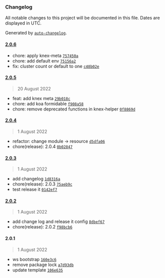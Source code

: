 ### Changelog

All notable changes to this project will be documented in this file. Dates are displayed in UTC.

Generated by [`auto-changelog`](https://github.com/CookPete/auto-changelog).

#### [2.0.6](https://github.com/KarmaBlackshaw/node-koa-boilerplate/compare/2.0.5...2.0.6)

- chore: apply knex-meta [`757450a`](https://github.com/KarmaBlackshaw/node-koa-boilerplate/commit/757450a43dd373548dea617615f037cd4a182988)
- chore: add default env [`75156a2`](https://github.com/KarmaBlackshaw/node-koa-boilerplate/commit/75156a2f6b8fdddc3d29d49507ffdc2d85ea24fb)
- fix: cluster count or default to one [`c48b02e`](https://github.com/KarmaBlackshaw/node-koa-boilerplate/commit/c48b02edab6864d2e8a4e3ab9a0663e7fb6fcb15)

#### [2.0.5](https://github.com/KarmaBlackshaw/node-koa-boilerplate/compare/2.0.4...2.0.5)

> 20 August 2022

- feat: add knex meta [`29b018c`](https://github.com/KarmaBlackshaw/node-koa-boilerplate/commit/29b018c60d661142817f0d2b6d0aa582a34cdf63)
- chore: add koa formidable [`f908a58`](https://github.com/KarmaBlackshaw/node-koa-boilerplate/commit/f908a5894a692f1ab54b2cb09fd6f539ef31f09c)
- chore: remove deprecated functions in knex-helper [`0f8869d`](https://github.com/KarmaBlackshaw/node-koa-boilerplate/commit/0f8869d96dde93d0792eaed2e3549d769c8e57a6)

#### [2.0.4](https://github.com/KarmaBlackshaw/node-koa-boilerplate/compare/2.0.3...2.0.4)

> 1 August 2022

- refactor: change module -&gt; resource [`d5dfa06`](https://github.com/KarmaBlackshaw/node-koa-boilerplate/commit/d5dfa0653412ad5a0be8a186e843c6e5af5368b7)
- chore(release): 2.0.4 [`0b02847`](https://github.com/KarmaBlackshaw/node-koa-boilerplate/commit/0b02847cb5d3b313bc232ef35688948a6d89dde3)

#### [2.0.3](https://github.com/KarmaBlackshaw/node-koa-boilerplate/compare/2.0.2...2.0.3)

> 1 August 2022

- add changelog [`1d8316a`](https://github.com/KarmaBlackshaw/node-koa-boilerplate/commit/1d8316af5b7650595d35554f4fd3a6f5196a6afb)
- chore(release): 2.0.3 [`75aeb9c`](https://github.com/KarmaBlackshaw/node-koa-boilerplate/commit/75aeb9c6d20fc9a8828939a7cc6b536c03036a55)
- test release it [`0142ef7`](https://github.com/KarmaBlackshaw/node-koa-boilerplate/commit/0142ef71ff75c788799a425ebb0db716a7a46612)

#### [2.0.2](https://github.com/KarmaBlackshaw/node-koa-boilerplate/compare/2.0.1...2.0.2)

> 1 August 2022

- add change log and release it config [`8dbef67`](https://github.com/KarmaBlackshaw/node-koa-boilerplate/commit/8dbef6743367009f75fb966079fa1af87c9303ca)
- chore(release): 2.0.2 [`f98bcb6`](https://github.com/KarmaBlackshaw/node-koa-boilerplate/commit/f98bcb66133d5982e9801be4d62dee33ee9a65a8)

#### 2.0.1

> 1 August 2022

- ws bootstrap [`160e3c6`](https://github.com/KarmaBlackshaw/node-koa-boilerplate/commit/160e3c6e89c9f3a17cf140e4c1e51948a4a5023d)
- remove package lock [`a7d93db`](https://github.com/KarmaBlackshaw/node-koa-boilerplate/commit/a7d93db99b72561188ec28d7803812b9a89fd539)
- update template [`106e635`](https://github.com/KarmaBlackshaw/node-koa-boilerplate/commit/106e63511205f9f363cd6a497d79d15f29a4d810)
